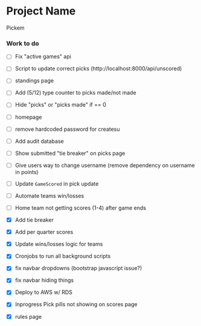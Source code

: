 # Project Name
Pickem

### Work to do 
- [ ] Fix "active games" api
- [ ] Script to update correct picks (http://localhost:8000/api/unscored)

- [ ] standings page 
- [ ] Add (5/12) type counter to picks made/not made 
- [ ] Hide "picks" or "picks made" if == 0 
- [ ] homepage 
- [ ] remove hardcoded password for createsu
- [ ] Add audit database 
- [ ] Show submitted "tie breaker" on picks page 
- [ ] Give users way to change username (remove dependency on username in points)
- [ ] Update `GameScored` in pick update 
- [ ] Automate teams win/losses 
- [ ] Home team not getting scores (1-4) after game ends

- [x] Add tie breaker 
- [x] Add per quarter scores 
- [x] Update wins/losses logic for teams 
- [x] Cronjobs to run all background scripts 
- [x] fix navbar dropdowns (bootstrap javascript issue?)
- [x] fix navbar hiding things
- [x] Deploy to AWS w/ RDS 
- [x] Inprogress Pick pills not showing on scores page 
- [x] rules page 